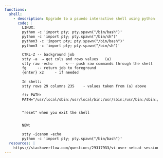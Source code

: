 ```yaml
---
functions:
  shell:
    - description: Upgrade to a psuedo interactive shell using python
      code: |
        LINUX:
        python -c 'import pty; pty.spawn("/bin/bash")'
        python -c 'import pty; pty.spawn("/bin/sh")'
        python3 -c 'import pty; pty.spawn("/bin/bash")'
        python3 -c 'import pty; pty.spawn("/bin/sh")'

        CTRL-Z -- background job
        stty -a  → get cols and rows values   (a)
        stty raw -echo      <--- push raw commands through the shell
        fg     -- return job to foreground
        {enter} x2     - if needed
        
        In shell:
        stty rows 29 columns 235    - values taken from (a) above

        fix PATH:
        PATH="/usr/local/sbin:/usr/local/bin:/usr/sbin:/usr/bin:/sbin:/bin:/usr/games:/usr/local/games"


        "reset" when you exit the shell


        NEW:

        stty -icanon -echo
        python -c 'import pty; pty.spawn("/bin/bash")'
  resources: |
    https://stackoverflow.com/questions/29317933/vi-over-netcat-session
---
```

